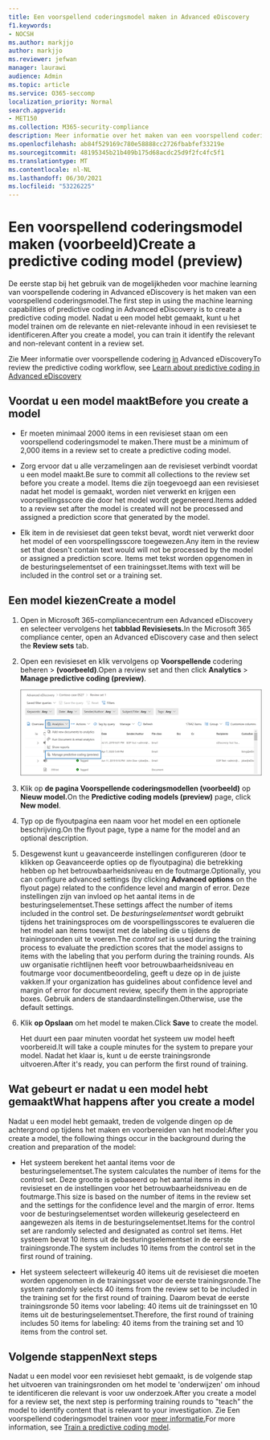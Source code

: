 ```yaml
---
title: Een voorspellend coderingsmodel maken in Advanced eDiscovery
f1.keywords:
- NOCSH
ms.author: markjjo
author: markjjo
ms.reviewer: jefwan
manager: laurawi
audience: Admin
ms.topic: article
ms.service: O365-seccomp
localization_priority: Normal
search.appverid:
- MET150
ms.collection: M365-security-compliance
description: Meer informatie over het maken van een voorspellend coderingsmodel in Advanced eDiscovery. Dit is de eerste stap in het gebruik van de mogelijkheden voor machine learning in Advanced eDiscovery om relevante en niet-relevante inhoud in een revisieset te identificeren.
ms.openlocfilehash: ab84f529169c780e58888cc2726fbabfef33219e
ms.sourcegitcommit: 48195345b21b409b175d68acdc25d9f2fc4fc5f1
ms.translationtype: MT
ms.contentlocale: nl-NL
ms.lasthandoff: 06/30/2021
ms.locfileid: "53226225"
---
```

# <a name="create-a-predictive-coding-model-preview"></a><span data-ttu-id="c107d-104">Een voorspellend coderingsmodel maken (voorbeeld)</span><span class="sxs-lookup"><span data-stu-id="c107d-104">Create a predictive coding model (preview)</span></span>

<span data-ttu-id="c107d-105">De eerste stap bij het gebruik van de mogelijkheden voor machine learning van voorspellende codering in Advanced eDiscovery is het maken van een voorspellend coderingsmodel.</span><span class="sxs-lookup"><span data-stu-id="c107d-105">The first step in using the machine learning capabilities of predictive coding in Advanced eDiscovery is to create a predictive coding model.</span></span> <span data-ttu-id="c107d-106">Nadat u een model hebt gemaakt, kunt u het model trainen om de relevante en niet-relevante inhoud in een revisieset te identificeren.</span><span class="sxs-lookup"><span data-stu-id="c107d-106">After you create a model, you can train it identify the relevant and non-relevant content in a review set.</span></span>

<span data-ttu-id="c107d-107">Zie Meer informatie over voorspellende codering [in](predictive-coding-overview.md#the-predictive-coding-workflow) Advanced eDiscovery</span><span class="sxs-lookup"><span data-stu-id="c107d-107">To review the predictive coding workflow, see [Learn about predictive coding in Advanced eDiscovery](predictive-coding-overview.md#the-predictive-coding-workflow)</span></span>

## <a name="before-you-create-a-model"></a><span data-ttu-id="c107d-108">Voordat u een model maakt</span><span class="sxs-lookup"><span data-stu-id="c107d-108">Before you create a model</span></span>

- <span data-ttu-id="c107d-109">Er moeten minimaal 2000 items in een revisieset staan om een voorspellend coderingsmodel te maken.</span><span class="sxs-lookup"><span data-stu-id="c107d-109">There must be a minimum of 2,000 items in a review set to create a predictive coding model.</span></span>

- <span data-ttu-id="c107d-110">Zorg ervoor dat u alle verzamelingen aan de revisieset verbindt voordat u een model maakt.</span><span class="sxs-lookup"><span data-stu-id="c107d-110">Be sure to commit all collections to the review set before you create a model.</span></span> <span data-ttu-id="c107d-111">Items die zijn toegevoegd aan een revisieset nadat het model is gemaakt, worden niet verwerkt en krijgen een voorspellingsscore die door het model wordt gegenereerd.</span><span class="sxs-lookup"><span data-stu-id="c107d-111">Items added to a review set after the model is created will not be processed and assigned a prediction score that generated by the model.</span></span>

- <span data-ttu-id="c107d-112">Elk item in de revisieset dat geen tekst bevat, wordt niet verwerkt door het model of een voorspellingsscore toegewezen.</span><span class="sxs-lookup"><span data-stu-id="c107d-112">Any item in the review set that doesn't contain text would will not be processed by the model or assigned a prediction score.</span></span> <span data-ttu-id="c107d-113">Items met tekst worden opgenomen in de besturingselementset of een trainingsset.</span><span class="sxs-lookup"><span data-stu-id="c107d-113">Items with text will be included in the control set or a training set.</span></span>

## <a name="create-a-model"></a><span data-ttu-id="c107d-114">Een model kiezen</span><span class="sxs-lookup"><span data-stu-id="c107d-114">Create a model</span></span>

1. <span data-ttu-id="c107d-115">Open in Microsoft 365-compliancecentrum een Advanced eDiscovery en selecteer vervolgens het **tabblad Revisiesets.**</span><span class="sxs-lookup"><span data-stu-id="c107d-115">In the Microsoft 365 compliance center, open an Advanced eDiscovery case and then select the **Review sets** tab.</span></span>

2. <span data-ttu-id="c107d-116">Open een revisieset en klik vervolgens op **Voorspellende** codering beheren  >  **(voorbeeld)**.</span><span class="sxs-lookup"><span data-stu-id="c107d-116">Open a review set and then click **Analytics** > **Manage predictive coding (preview)**.</span></span>

   ![Klik in de vervolgkeuzelijst Analyseren in de revisieset om naar de pagina Voorspellende codering te gaan](..\media\ManagePredictiveCoding.png)

3. <span data-ttu-id="c107d-118">Klik op **de pagina Voorspellende coderingsmodellen (voorbeeld)** op **Nieuw model.**</span><span class="sxs-lookup"><span data-stu-id="c107d-118">On the **Predictive coding models (preview)** page, click **New model**.</span></span>

4. <span data-ttu-id="c107d-119">Typ op de flyoutpagina een naam voor het model en een optionele beschrijving.</span><span class="sxs-lookup"><span data-stu-id="c107d-119">On the flyout page, type a name for the model and an optional description.</span></span>

5. <span data-ttu-id="c107d-120">Desgewenst kunt u geavanceerde instellingen configureren  (door te klikken op Geavanceerde opties op de flyoutpagina) die betrekking hebben op het betrouwbaarheidsniveau en de foutmarge.</span><span class="sxs-lookup"><span data-stu-id="c107d-120">Optionally, you can configure advanced settings (by clicking **Advanced options** on the flyout page) related to the confidence level and margin of error.</span></span> <span data-ttu-id="c107d-121">Deze instellingen zijn van invloed op het aantal items in de besturingselementset.</span><span class="sxs-lookup"><span data-stu-id="c107d-121">These settings affect the number of items included in the control set.</span></span> <span data-ttu-id="c107d-122">De *besturingselementset* wordt gebruikt tijdens het trainingsproces om de voorspellingsscores te evalueren die het model aan items toewijst met de labeling die u tijdens de trainingsronden uit te voeren.</span><span class="sxs-lookup"><span data-stu-id="c107d-122">The *control set* is used during the training process to evaluate the prediction scores that the model assigns to items with the labeling that you perform during the training rounds.</span></span> <span data-ttu-id="c107d-123">Als uw organisatie richtlijnen heeft voor betrouwbaarheidsniveau en foutmarge voor documentbeoordeling, geeft u deze op in de juiste vakken.</span><span class="sxs-lookup"><span data-stu-id="c107d-123">If your organization has guidelines about confidence level and margin of error for document review, specify them in the appropriate boxes.</span></span> <span data-ttu-id="c107d-124">Gebruik anders de standaardinstellingen.</span><span class="sxs-lookup"><span data-stu-id="c107d-124">Otherwise, use the default settings.</span></span>

6. <span data-ttu-id="c107d-125">Klik **op Opslaan** om het model te maken.</span><span class="sxs-lookup"><span data-stu-id="c107d-125">Click **Save** to create the model.</span></span>

   <span data-ttu-id="c107d-126">Het duurt een paar minuten voordat het systeem uw model heeft voorbereid.</span><span class="sxs-lookup"><span data-stu-id="c107d-126">It will take a couple minutes for the system to prepare your model.</span></span> <span data-ttu-id="c107d-127">Nadat het klaar is, kunt u de eerste trainingsronde uitvoeren.</span><span class="sxs-lookup"><span data-stu-id="c107d-127">After it's ready, you can perform the first round of training.</span></span>

## <a name="what-happens-after-you-create-a-model"></a><span data-ttu-id="c107d-128">Wat gebeurt er nadat u een model hebt gemaakt</span><span class="sxs-lookup"><span data-stu-id="c107d-128">What happens after you create a model</span></span>

<span data-ttu-id="c107d-129">Nadat u een model hebt gemaakt, treden de volgende dingen op de achtergrond op tijdens het maken en voorbereiden van het model:</span><span class="sxs-lookup"><span data-stu-id="c107d-129">After you create a model, the following things occur in the background during the creation and preparation of the model:</span></span>

- <span data-ttu-id="c107d-130">Het systeem berekent het aantal items voor de besturingselementset.</span><span class="sxs-lookup"><span data-stu-id="c107d-130">The system calculates the number of items for the control set.</span></span> <span data-ttu-id="c107d-131">Deze grootte is gebaseerd op het aantal items in de revisieset en de instellingen voor het betrouwbaarheidsniveau en de foutmarge.</span><span class="sxs-lookup"><span data-stu-id="c107d-131">This size is based on the number of items in the review set and the settings for the confidence level and the margin of error.</span></span> <span data-ttu-id="c107d-132">Items voor de besturingselementset worden willekeurig geselecteerd en aangewezen als items in de besturingselementset.</span><span class="sxs-lookup"><span data-stu-id="c107d-132">Items for the control set are randomly selected and designated as control set items.</span></span> <span data-ttu-id="c107d-133">Het systeem bevat 10 items uit de besturingselementset in de eerste trainingsronde.</span><span class="sxs-lookup"><span data-stu-id="c107d-133">The system includes 10 items from the control set in the first round of training.</span></span>

- <span data-ttu-id="c107d-134">Het systeem selecteert willekeurig 40 items uit de revisieset die moeten worden opgenomen in de trainingsset voor de eerste trainingsronde.</span><span class="sxs-lookup"><span data-stu-id="c107d-134">The system randomly selects 40 items from the review set to be included in the training set for the first round of training.</span></span> <span data-ttu-id="c107d-135">Daarom bevat de eerste trainingsronde 50 items voor labeling: 40 items uit de trainingsset en 10 items uit de besturingselementset.</span><span class="sxs-lookup"><span data-stu-id="c107d-135">Therefore, the first round of training includes 50 items for labeling: 40 items from the training set and 10 items from the control set.</span></span>

## <a name="next-steps"></a><span data-ttu-id="c107d-136">Volgende stappen</span><span class="sxs-lookup"><span data-stu-id="c107d-136">Next steps</span></span>

<span data-ttu-id="c107d-137">Nadat u een model voor een revisieset hebt gemaakt, is de volgende stap het uitvoeren van trainingsronden om het model te 'onderwijzen' om inhoud te identificeren die relevant is voor uw onderzoek.</span><span class="sxs-lookup"><span data-stu-id="c107d-137">After you create a model for a review set, the next step is performing training rounds to "teach" the model to identify content that is relevant to your investigation.</span></span> <span data-ttu-id="c107d-138">Zie Een voorspellend coderingsmodel trainen voor [meer informatie.](predictive-coding-train-model.md)</span><span class="sxs-lookup"><span data-stu-id="c107d-138">For more information, see [Train a predictive coding model](predictive-coding-train-model.md).</span></span>
